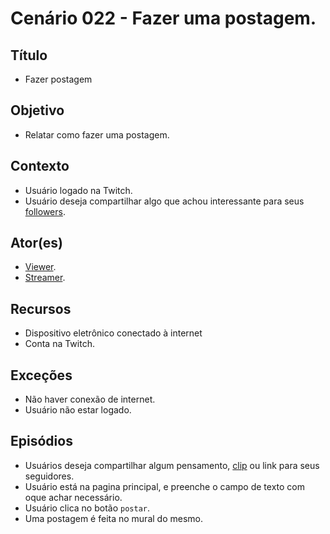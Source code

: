 # Cenário 022 - Fazer uma postagem.

## Título 
* Fazer postagem

## Objetivo
* Relatar como fazer uma postagem.

## Contexto
* Usuário logado na Twitch.
* Usuário deseja compartilhar algo que achou interessante para seus [followers](https://github.com/gabrielziegler3/Requisitos-2018-1/wiki/Follower).

## Ator(es)
* [Viewer](https://github.com/gabrielziegler3/Requisitos-2018-1/wiki/Viewer).
* [Streamer](https://github.com/gabrielziegler3/Requisitos-2018-1/wiki/Léxico-Streamer).

## Recursos
* Dispositivo eletrônico conectado à internet
* Conta na Twitch.

## Exceções
* Não haver conexão de internet.
* Usuário não estar logado.

## Episódios
* Usuários deseja compartilhar algum pensamento, [clip](https://github.com/gabrielziegler3/Requisitos-2018-1/wiki/Clipes) ou link para seus seguidores.
* Usuário está na pagina principal, e preenche o campo de texto com oque achar necessário.
* Usuário clica no botão ```postar```.
* Uma postagem é feita no mural do mesmo.


